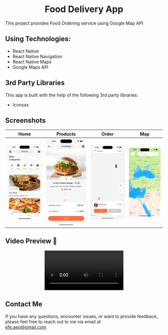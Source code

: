 <h1 align="center">
     Food Delivery App
</h1>



This project provides Food Ordering service using Google Map API

## Using Technologies:
- React Native
- React Native Navigation
- React Native Maps
- Google Maps API


## 3rd Party Libraries

This app is built with the help of the following 3rd party libraries:

- Iconsax


















## Screenshots

| Home | Products | Order | Map |
| --- | --- | --- | --- |
| <img src="https://raw.githubusercontent.com/ozeerr/RestaurantApp/main/assets/gitassets/home.png" alt="OnBoarding" width="100%"/> | <img src="https://raw.githubusercontent.com/ozeerr/RestaurantApp/main/assets/gitassets/product.png" alt="LoginAndRegister" width="100%" /> | <img src="https://raw.githubusercontent.com/ozeerr/RestaurantApp/main/assets/gitassets/order.png" alt="LoginAndRegister" width="100%"/> | <img src="https://raw.githubusercontent.com/ozeerr/RestaurantApp/main/assets/gitassets/map.png" alt="HomePage" width="100%"/> |



## Video Preview 🎥                                                                      
<div align="center">
  <video src="https://github.com/ozeerr/RestaurantApp/assets/137641188/d9d5436c-026c-4b5c-b9f3-572bd4efa3a6" width="50%"/>
</div>

## Contact Me

If you have any questions, encounter issues, or want to provide feedback, please feel free to reach out to me via email at<br>
[efe.aeo@gmail.com](mailto:efe.aeo@gmail.com)<br>
